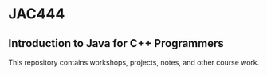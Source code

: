 # JAC444
## Introduction to Java for C++ Programmers
This repository contains workshops, projects, notes, and other course work.
